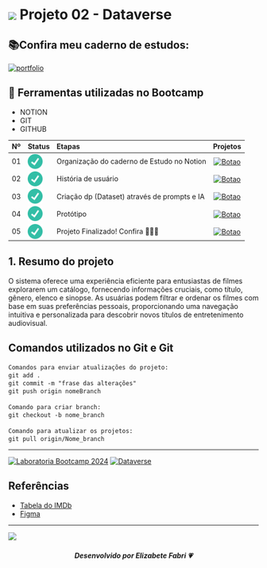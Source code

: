 <h1>
    <a href="https://www.laboratoria.la/br">
     <img align="center" width="40px" src="https://v.fastcdn.co/u/cf943cfe/52655001-0-Laboratoria-RGB-isot.png"></a>
    <span>Projeto 02 - Dataverse</span>
</h1>


## 📚Confira meu caderno de estudos:
[![portfolio](https://img.shields.io/badge/Caderno_de_Estudos_-_DATAVERSE-E11D48?style=for-the-badge&logo=ko-fi&logoColor=white)](https://elzbieta.notion.site/02-SAP012-Dataverse-1b90fe977b5a47e2ba648acff13c4d5f)

## 📝 Ferramentas utilizadas no Bootcamp
- NOTION
- GIT
- GITHUB

<table>
  <thead>
    <tr align="left">
      <th>Nº</th>
      <th>Status</th>
      <th>Etapas</th>
      <th>Projetos</th>
    </tr>
  </thead>
  <tbody align="left">
    <tr>
      <td>01</td>
      <td><img width="30px" height="30px" align="center" alt="icon check" src="./src/img/check.png"></td>
      <td>Organização do caderno de Estudo no Notion</td>
      <td align="center">
        <a href="https://elzbieta.notion.site/02-SAP012-Dataverse-1b90fe977b5a47e2ba648acff13c4d5f" target="_blank">
           <img align="center" alt="Botao" src="https://img.shields.io/badge/Ver%20GitHub-0A1B2F?style=for-the-badge" width="150px">
        </a>
      </td>
    </tr>
    <tr>
      <td>02</td>
      <td><img width="30px" height="30px" align="center" alt="icon check" src="./src/img/check.png"></td>
      <td>História de usuário</td>
      <td align="center">
        <a href="https://github.com/elizabetefabri/dataverse-bestmovie/tree/main/src/img/casos-uso" target="_blank">
           <img align="center" alt="Botao" src="https://img.shields.io/badge/Ver%20GitHub-E11D48?style=for-the-badge" width="150px">
        </a>
      </td>
    </tr>
    <tr>
      <td>03</td>
      <td><img width="30px" height="30px" align="center" alt="icon check" src="./src/img/check.png"></td>
      <td>Criação dp (Dataset) através de prompts e IA</td>
      <td align="center">
        <a href="https://github.com/elizabetefabri/dataverse-bestmovie/tree/main/src/img/prompts" target="_blank">
           <img align="center" alt="Botao" src="https://img.shields.io/badge/Ver%20GitHub-0A1B2F?style=for-the-badge" width="150px">
        </a>
      </td>
    </tr>
    <tr>
      <td>04</td>
      <td><img width="30px" height="30px" align="center" alt="icon check" src="./src/img/check.png"></td>
      <td>Protótipo</td>
      <td align="center">
        <a href="https://github.com/elizabetefabri/dataverse-bestmovie/tree/main/src/img/prototipos" target="_blank">
           <img align="center" alt="Botao" src="https://img.shields.io/badge/Ver%20GitHub-E11D48?style=for-the-badge" width="150px">
        </a>
      </td>
    </tr>
    <tr>
      <td>05</td>
      <td><img width="30px" height="30px" align="center" alt="icon check" src="./src/img/check.png"></td>
      <td>Projeto Finalizado! Confira 🎈🎉✨</td>
      <td align="center">
        <a href="https://elizabetefabri.github.io/dataverse-bestmovie/" target="_blank">
           <img align="center" alt="Botao" src="https://img.shields.io/badge/Ver%20SITE-0A1B2F?style=for-the-badge" width="150px">
        </a>
      </td>
    </tr>
    </tbody>
  <tfoot></tfoot>
</table>


## 1. Resumo do projeto
O sistema oferece uma experiência eficiente para entusiastas de filmes explorarem um catálogo, fornecendo informações cruciais, como título, gênero, elenco e sinopse. As usuárias podem filtrar e ordenar os filmes com base em suas preferências pessoais, proporcionando uma navegação intuitiva e personalizada para descobrir novos títulos de entretenimento audiovisual.

## Comandos utilizados no Git e Git

```
Comandos para enviar atualizações do projeto:
git add .
git commit -m "frase das alterações"
git push origin nomeBranch

Comando para criar branch:
git checkout -b nome_branch

Comando para atualizar os projetos:
git pull origin/Nome_branch

```

***
[![Laboratoria Bootcamp 2024](https://img.shields.io/static/v1?label=Laboratoria&message=Laboratoria%20Bootcamp%202024&color=Ffe521&labelColor=202024)](https://www.laboratoria.la/br)
[![Dataverse](https://img.shields.io/static/v1?label=Projeto%2002&message=Dataverse%20%20&color=E11D48&labelColor=202024)](https://github.com)
## Referências
- [Tabela do IMDb](https://www.imdb.com/chart/top/?ref_=nv_mv_250)
- [Figma](https://figma.com)

***
<img src="https://user-images.githubusercontent.com/73097560/115834477-dbab4500-a447-11eb-908a-139a6edaec5c.gif"><br>

<div align="center">

##### Desenvolvido por <span>Elizabete Fabri</span> 💗

</div>
